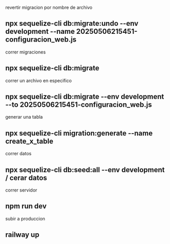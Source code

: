 revertir migracion por nombre de archivo
## npx sequelize-cli db:migrate:undo --env development --name 20250506215451-configuracion_web.js

correr migraciones
## npx sequelize-cli db:migrate

correr un archivo en especifico 
## npx sequelize-cli db:migrate --env development --to 20250506215451-configuracion_web.js

generar una tabla
## npx sequelize-cli migration:generate --name create_x_table

correr datos
## npx sequelize-cli db:seed:all --env development / cerar datos

 correr servidor
## npm run dev 

subir a produccion
## railway up